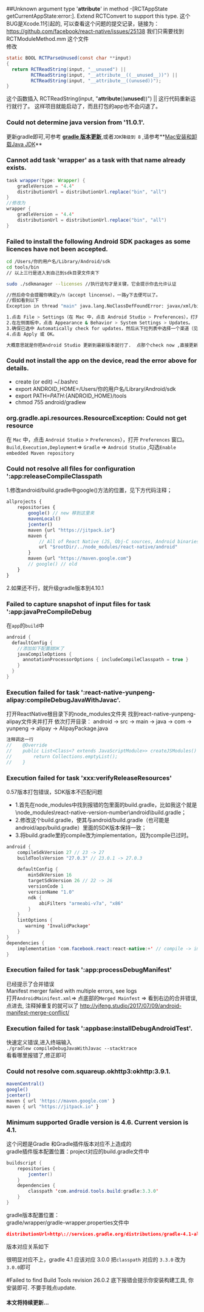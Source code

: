 ##Unknown argument type '__attribute__' in method -[RCTAppState getCurrentAppState:error:]. Extend RCTConvert to support this type.
这个BUG是Xcode.11引起的, 可以查看这个问题的提交记录，链接为：https://github.com/facebook/react-native/issues/25138
我们只需要找到 RCTModuleMethod.mm 这个文件   
修改
```java
static BOOL RCTParseUnused(const char **input)
{
  return RCTReadString(input, "__unused") ||
         RCTReadString(input, "__attribute__((__unused__))") ||
         RCTReadString(input, "__attribute__((unused))");
}
```
这个函数插入    RCTReadString(input, "__attribute__((__unused__))") ||   这行代码重新运行就行了。
这样项目就能启动了，而且打包的app也不会闪退了。

### Could not determine java version from '11.0.1'.  
更新gradle即可,可参考 **[gradle 版本更新](https://www.chuchur.com/article/android-studio-gradle-update)**,或者`JDK降级到 8` ,请参考**[Mac安装和卸载Java JDK](https://www.chuchur.com/article/mac-install-and-uninstall-java-jdk)**

### Cannot add task 'wrapper' as a task with that name already exists.
```java
task wrapper(type: Wrapper) {
    gradleVersion = '4.4'    
    distributionUrl = distributionUrl.replace("bin", "all")
}
//修改为
wrapper {
    gradleVersion = '4.4'
    distributionUrl = distributionUrl.replace("bin", "all")
}
```

### Failed to install the following Android SDK packages as some licences have not been accepted.

```sh
cd /Users/你的用户名/Library/Android/sdk
cd tools/bin
// 以上三行是进入到自己到sdk目录文件夹下

sudo ./sdkmanager --licenses //执行这句才是关键，它会提示你去允许认证

//然后命令会提醒你确定y/n（accept lincense），一路y下去便可以了。
//假如看到以下
Exception in thread "main" java.lang.NoClassDefFoundError: javax/xml/bind/annotation/XmlSchema

1.点击 File > Settings（在 Mac 中，点击 Android Studio > Preferences），打开 Preferences 窗口。
2.在左侧面板中，点击 Appearance & Behavior > System Settings > Updates。
3.确保已选中 Automatically check for updates，然后从下拉列表中选择一个渠道（见图 1）。
4.点击 Apply 或 OK。

大概意思就是你把Android Studio 更新到最新版本就行了.  点那个check now ,直接更新
```

### Could not install the app on the device, read the error above for details.
- create (or edit) ~/.bashrc
- export ANDROID_HOME=/Users/你的用户名/Library/Android/sdk
- export PATH=${PATH}:${ANDROID_HOME}/tools
- chmod 755 android/gradlew
 

### org.gradle.api.resources.ResourceException: Could not get resource

在 `Mac` 中，点击 `Android Studio` > `Preferences`），打开 `Preferences` 窗口。
`Build,Execution,Deployment`=> `Gradle` => `Android Studio` ,勾选`Enable embedded Maven repository`

### Could not resolve all files for configuration ':app:releaseCompileClasspath
1.修改android/build.gradle中google()方法的位置，见下方代码注释；
```js
allprojects {
    repositories {
        google() // new 移到这里来
        mavenLocal()
        jcenter()
        maven {url "https://jitpack.io"}
        maven {
            // All of React Native (JS, Obj-C sources, Android binaries) is installed from npm
            url "$rootDir/../node_modules/react-native/android"
        }
        maven {url "https://maven.google.com"}
        // google() // old
    }
}
```
2.如果还不行，就升级gradle版本到4.10.1

### Failed to capture snapshot of input files for task ':app:javaPreCompileDebug
在`app`的`build`中
```java
android {
  defaultConfig {
    //添加如下配置就OK了
    javaCompileOptions { 
      annotationProcessorOptions { includeCompileClasspath = true } 
    }
  }
}
```
### Execution failed for task ':react-native-yunpeng-alipay:compileDebugJavaWithJavac'.
打开ReactNative根目录下的node_modules文件夹
找到react-native-yunpeng-alipay文件夹并打开
依次打开目录：
android -> src -> main -> java -> com -> yunpeng -> alipay -> AlipayPackage.java
 ```js
 注释调这一行
//    @Override
//    public List<Class<? extends JavaScriptModule>> createJSModules() {
//        return Collections.emptyList();
//    }

 ```
### Execution failed for task 'xxx:verifyReleaseResources'
0.57版本打包错误，SDK版本不匹配问题   
- 1.首先在node_modules中找到报错的包里面的build.gradle，比如我这个就是\node_modules\react-native-version-number\android\build.gradle；
- 2.修改这个build.gradle，使其与android/build.gradle（也可能是android/app/build.gradle）里面的SDK版本保持一致；
- 3.将build.gradle里的compile改为implementation，因为compile已过时。
```java
android {
    compileSdkVersion 27 // 23 -> 27
    buildToolsVersion "27.0.3" // 23.0.1 -> 27.0.3
 
    defaultConfig {
        minSdkVersion 16
        targetSdkVersion 26 // 22 -> 26
        versionCode 1
        versionName "1.0"
        ndk {
            abiFilters "armeabi-v7a", "x86"
        }
    }
    lintOptions {
       warning 'InvalidPackage'
    }
}
dependencies {
    implementation 'com.facebook.react:react-native:+' // compile -> implementation
}
```

### Execution failed for task ':app:processDebugManifest'
已经提示了合并错误   
Manifest merger failed with multiple errors, see logs   
打开`AndroidMainifest.xml`=> 点底部的`Merged Mainfest` => 看到右边的合并错误, 点进去, 注释掉重复的就可以了
http://yifeng.studio/2017/07/09/android-manifest-merge-conflict/

### Execution failed for task ':appbase:installDebugAndroidTest'.
快速定义错误,进入终端输入   
`./gradlew compileDebugJavaWithJavac --stacktrace`   
看看哪里报错了,修正即可
###  Could not resolve com.squareup.okhttp3:okhttp:3.9.1.
```sh
mavenCentral()
google()
jcenter()
maven { url 'https://maven.google.com' }
maven { url "https://jitpack.io" }
```

### Minimum supported Gradle version is 4.6. Current version is 4.1.
这个问题是Gradle 和Gradle插件版本对应不上造成的   
gradle插件版本配置位置：project对应的build.gradle文件中   
```java
buildscript {
    repositories {
        jcenter()
    }
    dependencies {
        classpath 'com.android.tools.build:gradle:3.3.0' 
    }
}
```
gradle版本配置位置：   
gradle/wrapper/gradle-wrapper.properties文件中
```json
distributionUrl=http\://services.gradle.org/distributions/gradle-4.1-all.zip
```
版本对应关系如下

很明显对应不上，gradle 4.1 应该对应 3.0.0
把`classpath` 对应的 `3.3.0` 改为`3.0.0`即可

#Failed to find Build Tools revision 26.0.2
底下报错会提示你安装构建工具, 你安装即可.  不要手贱点update. 


#### 本文将持续更新...
